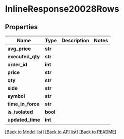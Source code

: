 # InlineResponse20028Rows

## Properties
Name | Type | Description | Notes
------------ | ------------- | ------------- | -------------
**avg_price** | **str** |  | 
**executed_qty** | **str** |  | 
**order_id** | **int** |  | 
**price** | **str** |  | 
**qty** | **str** |  | 
**side** | **str** |  | 
**symbol** | **str** |  | 
**time_in_force** | **str** |  | 
**is_isolated** | **bool** |  | 
**updated_time** | **int** |  | 

[[Back to Model list]](../README.md#documentation-for-models) [[Back to API list]](../README.md#documentation-for-api-endpoints) [[Back to README]](../README.md)

